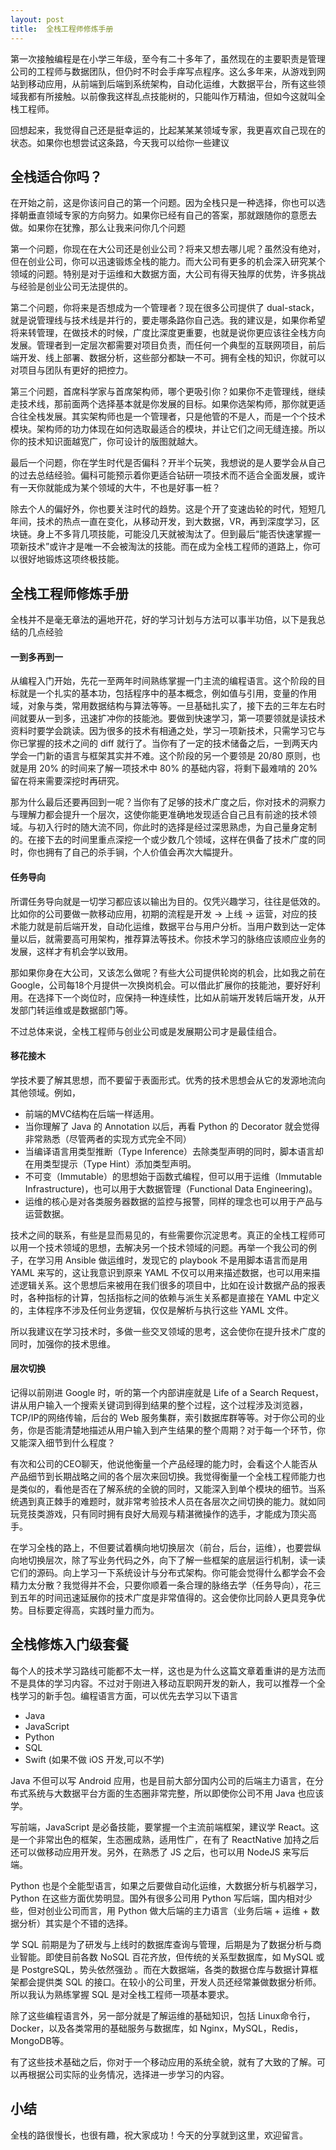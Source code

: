 ```yaml
---
layout: post
title:  全栈工程师修炼手册
---
```


第一次接触编程是在小学三年级，至今有二十多年了，虽然现在的主要职责是管理公司的工程师与数据团队，但仍时不时会手痒写点程序。这么多年来，从游戏到网站到移动应用，从前端到后端到系统架构，自动化运维，大数据平台，所有这些领域我都有所接触。以前像我这样乱点技能树的，只能叫作万精油，但如今这就叫全栈工程师。

回想起来，我觉得自己还是挺幸运的，比起某某某领域专家，我更喜欢自己现在的状态。如果你也想尝试这条路，今天我可以给你一些建议

全栈适合你吗？
-----------
在开始之前，这是你该问自己的第一个问题。因为全栈只是一种选择，你也可以选择朝垂直领域专家的方向努力。如果你已经有自己的答案，那就跟随你的意愿去做。如果你在犹豫，那么让我来问你几个问题

第一个问题，你现在在大公司还是创业公司？将来又想去哪儿呢？虽然没有绝对，但在创业公司，你可以迅速锻炼全栈的能力。而大公司有更多的机会深入研究某个领域的问题。特别是对于运维和大数据方面，大公司有得天独厚的优势，许多挑战与经验是创业公司无法提供的。

第二个问题，你将来是否想成为一个管理者？现在很多公司提供了 dual-stack，就是说管理线与技术线是并行的，要走哪条路你自己选。我的建议是，如果你希望将来转管理，在做技术的时候，广度比深度更重要，也就是说你更应该往全栈方向发展。管理者到一定层次都需要对项目负责，而任何一个典型的互联网项目，前后端开发、线上部署、数据分析，这些部分都缺一不可。拥有全栈的知识，你就可以对项目与团队有更好的把控力。

第三个问题，首席科学家与首席架构师，哪个更吸引你？如果你不走管理线，继续走技术线，那前面两个选择基本就是你发展的目标。如果你选架构师，那你就更适合往全栈发展。其实架构师也是一个管理者，只是他管的不是人，而是一个个技术模块。架构师的功力体现在如何选取最适合的模块，并让它们之间无缝连接。所以你的技术知识面越宽广，你可设计的版图就越大。

最后一个问题，你在学生时代是否偏科？开半个玩笑，我想说的是人要学会从自己的过去总结经验。偏科可能预示着你更适合钻研一项技术而不适合全面发展，或许有一天你就能成为某个领域的大牛，不也是好事一桩？

除去个人的偏好外，你也要关注时代的趋势。这是个开了变速齿轮的时代，短短几年间，技术的热点一直在变化，从移动开发，到大数据，VR，再到深度学习，区块链。身上不多背几项技能，可能没几天就被淘汰了。但到最后“能否快速掌握一项新技术”或许才是唯一不会被淘汰的技能。而在成为全栈工程师的道路上，你可以很好地锻炼这项终极技能。

全栈工程师修炼手册
----------------
全栈并不是毫无章法的遍地开花，好的学习计划与方法可以事半功倍，以下是我总结的几点经验

#### 一到多再到一
从编程入门开始，先花一至两年时间熟练掌握一门主流的编程语言。这个阶段的目标就是一个扎实的基本功，包括程序中的基本概念，例如值与引用，变量的作用域，对象与类，常用数据结构与算法等等。一旦基础扎实了，接下去的三年左右时间就要从一到多，迅速扩冲你的技能池。要做到快速学习，第一项要领就是读技术资料时要学会跳读。因为很多的技术有相通之处，学习一项新技术，只需学习它与你已掌握的技术之间的 diff 就行了。当你有了一定的技术储备之后，一到两天内学会一门新的语言与框架其实并不难。这个阶段的另一个要领是 20/80 原则，也就是用 20% 的时间来了解一项技术中 80% 的基础内容，将剩下最难啃的 20% 留在将来需要深挖时再研究。

那为什么最后还要再回到一呢？当你有了足够的技术广度之后，你对技术的洞察力与理解力都会提升一个层次，这使你能更准确地发现适合自己且有前途的技术领域。与初入行时的随大流不同，你此时的选择是经过深思熟虑，为自己量身定制的。在接下去的时间里重点深挖一个或少数几个领域，这样在俱备了技术广度的同时，你也拥有了自己的杀手锏，个人价值会再次大幅提升。

#### 任务导向
所谓任务导向就是一切学习都应该以输出为目的。仅凭兴趣学习，往往是低效的。比如你的公司要做一款移动应用，初期的流程是开发 -> 上线 -> 运营，对应的技术能力就是前后端开发，自动化运维，数据平台与用户分析。当用户数到达一定体量以后，就需要高可用架构，推荐算法等技术。你技术学习的脉络应该顺应业务的发展，这样才有机会学以致用。

那如果你身在大公司，又该怎么做呢？有些大公司提供轮岗的机会，比如我之前在Google，公司每18个月提供一次换岗机会。可以借此扩展你的技能池，要好好利用。在选择下一个岗位时，应保持一种连续性，比如从前端开发转后端开发，从开发部门转运维或是数据部门等。

不过总体来说，全栈工程师与创业公司或是发展期公司才是最佳组合。

#### 移花接木
学技术要了解其思想，而不要留于表面形式。优秀的技术思想会从它的发源地流向其他领域。例如，

- 前端的MVC结构在后端一样适用。
- 当你理解了 Java 的 Annotation 以后，再看 Python 的 Decorator 就会觉得非常熟悉（尽管两者的实现方式完全不同）
- 当编译语言用类型推断（Type Inference）去除类型声明的同时，脚本语言却在用类型提示（Type Hint）添加类型声明。
- 不可变（Immutable）的思想始于函数式编程，但可以用于运维（Immutable Infrastructure)，也可以用于大数据管理（Functional Data Engineering)。
- 运维的核心是对各类服务器数据的监控与报警，同样的理念也可以用于产品与运营数据。

技术之间的联系，有些是显而易见的，有些需要你沉淀思考。真正的全栈工程师可以用一个技术领域的思想，去解决另一个技术领域的问题。再举一个我公司的例子，在学习用 Ansible 做运维时，发现它的 playbook 不是用脚本语言而是用 YAML 来写的，这让我意识到原来 YAML 不仅可以用来描述数据，也可以用来描述逻辑关系。这个思想后来被用在我们很多的项目中，比如在设计数据产品的报表时，各种指标的计算，包括指标之间的依赖与派生关系都是直接在 YAML 中定义的，主体程序不涉及任何业务逻辑，仅仅是解析与执行这些 YAML 文件。

所以我建议在学习技术时，多做一些交叉领域的思考，这会使你在提升技术广度的同时，加强你的技术思维。

#### 层次切换

记得以前刚进 Google 时，听的第一个内部讲座就是 Life of a Search Request，讲从用户输入一个搜索关键词到得到结果的整个过程，这个过程涉及浏览器，TCP/IP的网络传输，后台的 Web 服务集群，索引数据库群等等。对于你公司的业务，你是否能清楚地描述从用户输入到产生结果的整个周期？对于每一个环节，你又能深入细节到什么程度？

有次和公司的CEO聊天，他说他衡量一个产品经理的能力时，会看这个人能否从产品细节到长期战略之间的各个层次来回切换。我觉得衡量一个全栈工程师能力也是类似的，看他是否在了解系统的全貌的同时，又能深入到单个模块的细节。当系统遇到真正棘手的难题时，就非常考验技术人员在各层次之间切换的能力。就如同玩竞技类游戏，只有同时拥有良好大局观与精湛微操作的选手，才能成为顶尖高手。

在学习全栈的路上，不但要试着横向地切换层次（前台，后台，运维），也要尝纵向地切换层次，除了写业务代码之外，向下了解一些框架的底层运行机制，读一读它们的源码。向上学习一下系统设计与分布式架构。你可能会觉得什么都学会不会精力太分散？我觉得并不会，只要你顺着一条合理的脉络去学（任务导向），花三到五年的时间迅速延展你的技术广度是非常值得的。这会使你比同龄人更具竞争优势。目标要定得高，实践时量力而为。

全栈修炼入门级套餐
----------------
每个人的技术学习路线可能都不太一样，这也是为什么这篇文章着重讲的是方法而不是具体的学习内容。不过对于刚进入移动互职网开发的新人，我可以推荐一个全栈学习的新手包。编程语言方面，可以优先去学习以下语言

- Java
- JavaScript
- Python
- SQL
- Swift (如果不做 iOS 开发,可以不学)

Java 不但可以写 Android 应用，也是目前大部分国内公司的后端主力语言，在分布式系统与大数据平台方面的生态圈非常完整，所以即使你公司不用 Java 也应该学。

写前端，JavaScript 是必备技能，要掌握一个主流前端框架，建议学 React。这是一个非常出色的框架，生态圈成熟，适用性广，在有了 ReactNative 加持之后还可以做移动应用开发。另外，在熟悉了 JS 之后，也可以用 NodeJS 来写后端。

Python 也是个全能型语言，如果之后要做自动化运维，大数据分析与机器学习，Python 在这些方面优势明显。国外有很多公司用 Python 写后端，国内相对少些，但对创业公司而言，用 Python 做大后端的主力语言（业务后端 + 运维 + 数据分析）其实是个不错的选择。

学 SQL 前期是为了研发与上线时的数据库查询与管理，后期是为了数据分析与商业智能。即使目前各数 NoSQL 百花齐放，但传统的关系型数据库，如 MySQL 或是 PostgreSQL，势头依然强劲 。而在大数据端，各类的数据仓库与数据计算框架都会提供类 SQL 的接口。在较小的公司里，开发人员还经常兼做数据分析师。所以我认为熟练掌握 SQL 是对全栈工程师一项基本要求。

除了这些编程语言外，另一部分就是了解运维的基础知识，包括 Linux命令行，Docker，以及各类常用的基础服务与数据库，如 Nginx，MySQL，Redis，MongoDB等。

有了这些技术基础之后，你对于一个移动应用的系统全貌，就有了大致的了解。可以再根据公司实际的业务情况，选择进一步学习的内容。

小结
----
全栈的路很慢长，也很有趣，祝大家成功！今天的分享就到这里，欢迎留言。

